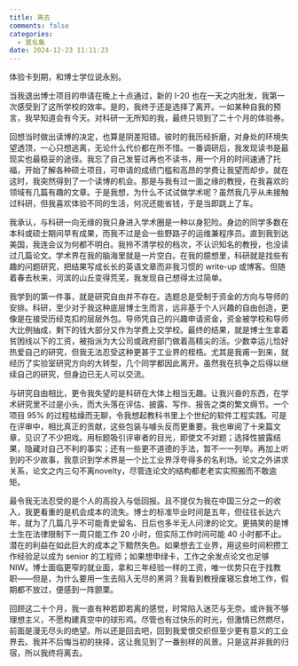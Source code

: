 ```yaml
---
title: 离去
comments: false
categories:
  - 莫名集
date: 2024-12-23 11:11:23
---
```


体验卡到期，和博士学位说永别。

<!-- excerpt -->

当我退出博士项目的申请在晚上十点通过，新的 I-20 也在一天之内批发，我第一次感受到了这所学校的效率。是的，我终于还是选择了离开。一如某种自我的预言，我早知道会有今天。对科研一无所知的我，最终只领到了二十个月的体验券。

回想当时做出读博的决定，也算是阴差阳错。彼时的我历经折磨，对身处的环境失望透顶，一心只想逃离，无论什么代价都在所不惜。一番调研后，我发现读书是最现实也最稳妥的途径。我忘了自己发誓过再也不读书，用一个月的时间速通了托福，开始了解各种硕士项目，可申请的成绩门槛和高昂的学费让我望而却步。就在这时，我突然得到了一个读博的机会。那是与我有过一面之缘的教授，在我喜欢的领域有几篇有趣的文章。于是我想，为什么不试试做学术呢？虽然我几乎从未接触过科研，但我喜欢体验不同的生活，何况还能省钱，于是当即跳上了车。

我承认，与科研一向无缘的我只身进入学术圈是一种以身犯险。身边的同学多数在本科或硕士期间早有成果，而我不过是会一些野路子的运维兼程序员。直到我到达美国，我连会议为何都不明白。我拎不清学校的档次，不认识知名的教授，也没读过几篇论文。学术界在我的脑海里就是一片空白。在我的臆想里，科研就是找些有趣的问题研究，把结果写成长长的英语文章而非我习惯的 write-up 或博客。但随着春去秋来，河滨的山丘变得荒芜，我发现自己想得太过简单。

我学到的第一件事，就是研究自由并不存在。选题总是受制于资金的方向与导师的安排。科研，至少对于我这种底层博士生而言，远非基于个人兴趣的自由创造，更像是在接受历经克扣的层层外包。导师凭自己的兴趣申请资金，资金被学校和导师大比例抽成，剩下的钱大部分又作为学费上交学校。最终的结果，就是博士生拿着贫困线以下的工资，被指派为大公司或政府部门做着高精尖的活。少数幸运儿恰好热爱自己的研究，但我无法忍受这种更甚于工业界的桎梏。尤其是我甫一到来，就经历了实验室研究方向的大转型，几个同学都因此离开。虽然我在抗争之后得以继续自己的研究，但身边已无人可以交流。

与研究自由相比，更令我失望的是科研在大体上相当无趣。让我兴奋的东西，在学术研究里不过是小头，而大头落在评估、披露、写作、报告之类的繁文缛节。一个项目 95% 的过程枯燥而无聊，令我想起教科书里上个世纪的软件工程实践。可是在评审中，相比真正的贡献，这些包装与噱头反而更重要。我也审阅了十来篇文章，见识了不少把戏。用标题吸引评审者的目光，即使文不对题；选择性披露结果，隐藏对自己不利的事实；还有一些更不道德的手法，暂不一一列举。再加上听到的不少故事，我意识到学术界是一个比工业界浮夸得多的名利场。论文之外讲求关系，论文之内三句不离novelty，尽管连论文的结构都老老实实照搬而不敢逾矩。

最令我无法忍受的是个人的高投入与低回报。且不提仅为我在中国三分之一的收入，我更看重的是机会成本的流失。博士的标准毕业时间是五年，但往往长达六年，就为了几篇几乎不可能青史留名、日后也多半无人问津的论文。更搞笑的是博士生在法律限制下一周只能工作 20 小时，但实际工作时间可能 40 小时都不止。潜在的利益在如此巨大的成本之下黯然失色。如果想去工业界，用这些时间积攒工作经验足以成为 senior 的工程师；如果想申绿卡，工作之余发点论文也足够 NIW。博士面临更窄的就业面，拿和三年经验一样的工资，唯一优势只在于找教职——但是，为什么要用一生去陷入无尽的黑洞？我看到教授废寝忘食地工作，假期都不放过，便感到一阵颤栗。

回顾这二十个月，我一直有种若即若离的感觉，时常陷入迷茫与无奈。或许我不够理想主义，不愿构建真空中的球形鸡。尽管也有过快乐的时光，但激情已然燃尽，前面是漫无尽头的绝望。所以还是回去吧，回到我爱恨交织但至少更有意义的工业界去。我并不后悔当初的抉择，这让我见到了一番别样的风景。只是这并非我的归宿，所以我终将离去。
